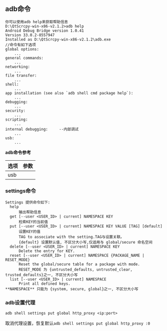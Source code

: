 ## adb命令

```
你可以使用adb help来获取帮助信息
D:\QtScrcpy-win-x86-v2.1.2>adb help
Android Debug Bridge version 1.0.41
Version 33.0.2-8557947
Installed as D:\QtScrcpy-win-x86-v2.1.2\adb.exe
//命令有如下选项
global options:
	...
general commands:
	...
networking:
	...
file transfer:
	...
shell:
	...
app installation (see also `adb shell cmd package help`):
	...
debugging:
	...
security:
	...
scripting:
	...
internal debugging:		--内部调试
	...
usb:
	...
```

**adb命令参考**

|		选项			|		参数			|
|		---			|		---			|
|		usb			|		|

### settings命令
```
Settings 提供命令如下:
  help
      输出帮助信息
  get [--user <USER_ID> | current] NAMESPACE KEY
	  检索KEY的当前值
  put [--user <USER_ID> | current] NAMESPACE KEY VALUE [TAG] [default]
      设置KEY的值
      TAG to associate with the setting.TAG与设置关联。
      {default} 设置默认值, 不区分大小写,仅适用与 global/secure 命名空间
  delete [--user <USER_ID> | current] NAMESPACE KEY
      Delete the entry for KEY.
  reset [--user <USER_ID> | current] NAMESPACE {PACKAGE_NAME | RESET_MODE}
      Reset the global/secure table for a package with mode.
      RESET_MODE 为 {untrusted_defaults, untrusted_clear, trusted_defaults}之一, 不区分大小写
  list [--user <USER_ID> | current] NAMESPACE
      Print all defined keys.
**NAMESPACE** 只能为 {system, secure, global}之一, 不区分大小写
```
### adb设置代理

`adb shell settings put global http_proxy <ip:port>`

取消代理设置，恢复默认`adb shell settings put global http_proxy :0`
